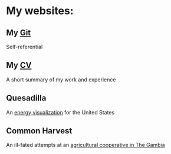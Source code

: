 # My websites:
## My [Git](https://github.com/lhorimbere)
Self-referential
## My [CV](http://lhorimbere.github.io/CV-Landry-Horimbere.pdf)
A short summary of my work and experience
## Quesadilla
An [energy visualization](http://mdahlhausen.github.io/quesadilla/) for the United States
## Common Harvest
An ill-fated attempts at an [agricultural cooperative in The Gambia](http://lhorimbere.github.io/commonharvest/index.html)
